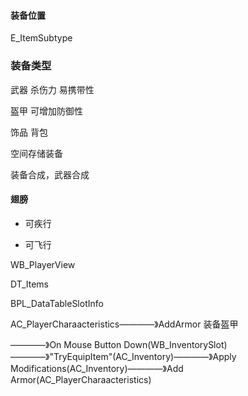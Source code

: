 #### 装备位置
E_ItemSubtype

### 装备类型

武器
杀伤力
易携带性

盔甲
可增加防御性

饰品
背包

空间存储装备


装备合成，武器合成

#### 翅膀

* 可疾行

* 可飞行


WB_PlayerView

DT_Items

BPL_DataTableSlotInfo

AC_PlayerCharaacteristics————》AddArmor 装备盔甲

————》On Mouse Button Down(WB_InventorySlot)————》"TryEquipItem"(AC_Inventory)————》Apply Modifications(AC_Inventory)————》Add Armor(AC_PlayerCharaacteristics)


